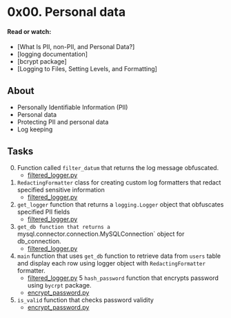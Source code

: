 # 0x00. Personal data

#### Read or watch:

* [What Is PII, non-PII, and Personal Data?]
* [logging documentation]
* [bcrypt package]
* [Logging to Files, Setting Levels, and Formatting]

## About
* Personally Identifiable Information (PII)
* Personal data
* Protecting PII and personal data
* Log keeping

## Tasks
0. Function called `filter_datum` that returns the log message obfuscated.
    * [filtered_logger.py](filtered_logger.py)
1. `RedactingFormatter` class for creating custom log formatters that redact specified sensitive information
    * [filtered_logger.py](filtered_logger.py)
2. `get_logger` function that returns a `logging.Logger` object that obfuscates specified PII fields
    * [filtered_logger.py](filtered_logger.py)
3. `get_db function that returns a `mysql.connector.connection.MySQLConnection` object for db_connection.
    * [filtered_logger.py](filtered_logger.py)
4. `main` function that uses `get_db` function to retrieve data from `users` table and display each row using logger object with `RedactingFormatter` formatter.
    * [filtered_logger.py](filtered_logger.py)
5 `hash_password` function that encrypts password using `bycrpt` package.
    * [encrypt_password.py](encrypt_password.py)
6. `is_valid` function that checks password validity
    * [encrypt_password.py](encrypt_password.py)
